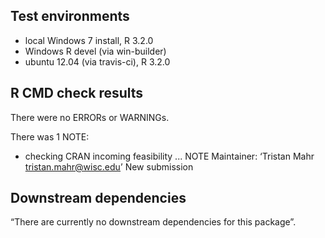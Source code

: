 ## Test environments
* local Windows 7 install, R 3.2.0
* Windows R devel (via win-builder)
* ubuntu 12.04 (via travis-ci), R 3.2.0


## R CMD check results
There were no ERRORs or WARNINGs. 

There was 1 NOTE:

* checking CRAN incoming feasibility ... NOTE
Maintainer: ‘Tristan Mahr <tristan.mahr@wisc.edu>’
New submission


## Downstream dependencies
“There are currently no downstream dependencies for this package”.
